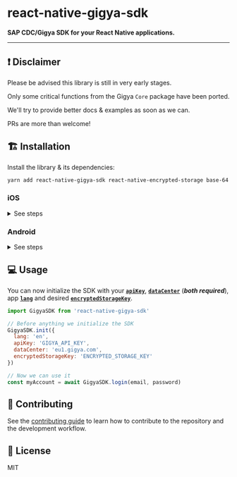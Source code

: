 # react-native-gigya-sdk

**SAP CDC/Gigya SDK for your React Native applications.**

---

## ❗ Disclaimer

Please be advised this library is still in very early stages.

Only some critical functions from the Gigya `Core` package have been ported.

We'll try to provide better docs & examples as soon as we can.

PRs are more than welcome!

## 🏗️ Installation

Install the library & its dependencies:

```sh
yarn add react-native-gigya-sdk react-native-encrypted-storage base-64
```

### iOS

<details>
<summary>See steps</summary>
<br>
  
- Add the following line to your `ios/Podfile`:

```sh
pod 'Gigya'
```

- Run 
```sh
pod install
```

- If you don't already one, via Xcode, add a `.swift` to your Xcode project and accept to `Create Bridging Header`:

```swift
//
//  Bridge.swift
//  GigyaSdkExample
//

import Foundation

```

- If you're planing on having Facebook login, [follow the documentation](https://developers.gigya.com/display/GD/Swift+SDK#SwiftSDK-Facebook) to install the Facebook SDK.
  
- Same if you want Apple Sign In, [the documentation is here](https://developers.gigya.com/display/GD/Swift+SDK#SwiftSDK-Apple). 
</details>

### Android

<details>
<summary>See steps</summary>
<br>

- Add the desired SDK version to your `android/build.gradle`:

```graddle
buildscript {
    ext {
      gigyaCoreSdkVersion = "core-v5.0.1"
    }
}
```

- If you're planing on having Facebook login, [follow the docs](https://developers.gigya.com/display/GD/Android+SDK+v4#AndroidSDKv4-Facebook) to install the Facebook SDK.
</details>

## 💻 Usage

You can now initialize the SDK with your [**`apiKey`**](https://developers.gigya.com/display/GD/APIs+and+SDKs#APIsandSDKs-APIKeyandSiteSetup),
[**`dataCenter`**](https://developers.gigya.com/display/GD/Finding+Your+Data+Center) (***both required***), app
[**`lang`**](https://developers.gigya.com/display/GD/Advanced+Customizations+and+Localization) and desired
[**`encryptedStorageKey`**](https://github.com/emeraldsanto/react-native-encrypted-storage#usage).

```js
import GigyaSDK from 'react-native-gigya-sdk'

// Before anything we initialize the SDK
GigyaSDK.init({
  lang: 'en',
  apiKey: 'GIGYA_API_KEY',
  dataCenter: 'eu1.gigya.com',
  encryptedStorageKey: 'ENCRYPTED_STORAGE_KEY'
})

// Now we can use it
const myAccount = await GigyaSDK.login(email, password)
```

## 🤝 Contributing

See the [contributing guide](CONTRIBUTING.md) to learn how to contribute to the repository and the development workflow.

## 📰 License

MIT
